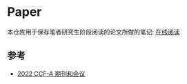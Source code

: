# Paper

本仓库用于保存笔者研究生阶段阅读的论文所做的笔记: [在线阅读](https://luzhixing12345.github.io/papers/)

## 参考

- [2022 CCF-A 期刊和会议](https://www.ccf.org.cn/ccf/contentcore/resource/download?ID=24593B4DA44CC9C37A775C5FAF753AF7513C9AC66E1E3AA5B3CD410B5EC529F8)